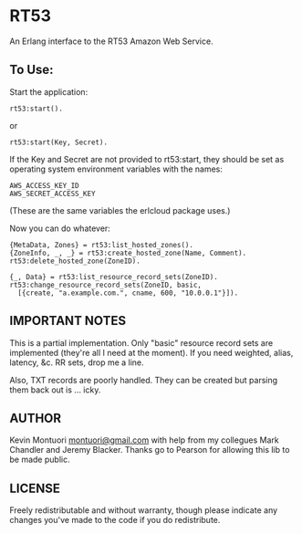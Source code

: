 RT53
====

An Erlang interface to the RT53 Amazon Web Service.

To Use:
-------

  Start the application:

    rt53:start().

  or
 
    rt53:start(Key, Secret).

  If the Key and Secret are not provided to rt53:start, they should be
  set as operating system environment variables with the names:

    AWS_ACCESS_KEY_ID
    AWS_SECRET_ACCESS_KEY

  (These are the same variables the erlcloud package uses.)

  Now you can do whatever:

    {MetaData, Zones} = rt53:list_hosted_zones().
    {ZoneInfo, _, _} = rt53:create_hosted_zone(Name, Comment).
    rt53:delete_hosted_zone(ZoneID).

    {_, Data} = rt53:list_resource_record_sets(ZoneID).
    rt53:change_resource_record_sets(ZoneID, basic, 
      [{create, "a.example.com.", cname, 600, "10.0.0.1"}]).


IMPORTANT NOTES
---------------

This is a partial implementation.  Only "basic" resource record sets
are implemented (they're all I need at the moment).  If you need
weighted, alias, latency, &c. RR sets, drop me a line.

Also, TXT records are poorly handled.  They can be created but parsing
them back out is ... icky.  

AUTHOR
------

Kevin Montuori <montuori@gmail.com> with help from my collegues Mark
Chandler and Jeremy Blacker.  Thanks go to Pearson for allowing this lib
to be made public.

LICENSE
-------

Freely redistributable and without warranty, though please indicate
any changes you've made to the code if you do redistribute.

